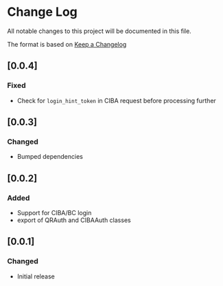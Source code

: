 # Change Log

All notable changes to this project will be documented in this file.

The format is based on [Keep a Changelog](http://keepachangelog.com/)

## [0.0.4]

### Fixed

- Check for `login_hint_token` in CIBA request before processing further

## [0.0.3]

### Changed

- Bumped dependencies

## [0.0.2]

### Added

- Support for CIBA/BC login
- export of QRAuth and CIBAAuth classes

## [0.0.1]

### Changed

- Initial release
